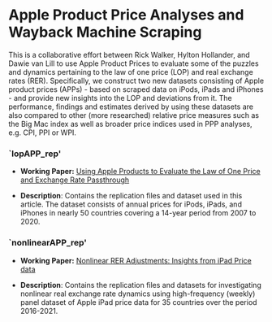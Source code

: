 # Apple Product Price Analyses and Wayback Machine Scraping

This is a collaborative effort between Rick Walker, Hylton Hollander, and Dawie van Lill to use Apple Product Prices to evaluate some of the puzzles and dynamics pertaining to the law of one price (LOP) and real exchange rates (RER). Specifically, we construct two new datasets consisting of Apple product prices (APPs) - based on scraped data on iPods, iPads and iPhones - and provide new insights into the LOP and deviations from it. The performance, findings and estimates derived by using these datasets are also compared to other (more researched) relative price measures such as the Big Mac index as well as broader price indices used in PPP analyses, e.g. CPI, PPI or WPI. 

### `lopAPP_rep' 

- **Working Paper:**  [Using Apple Products to Evaluate the Law of One Price and Exchange Rate Passthrough](https://doi.org/10.71587/k05tmc37)

- **Description**: Contains the replication files and dataset used in this article. The dataset consists of annual prices for iPods, iPads, and iPhones in nearly 50 countries covering a 14-year period from 2007 to 2020.

### `nonlinearAPP_rep'

- **Working Paper:**  [Nonlinear RER Adjustments: Insights from iPad Price data](https://doi.org/10.71587/zq2kyx44)

- **Description**: Contains the replication files and datasets for investigating nonlinear real exchange rate dynamics using high-frequency (weekly) panel dataset of Apple iPad price data for 35 countries over the period 2016-2021.
